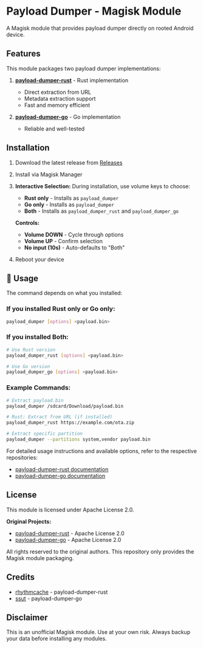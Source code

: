 # Payload Dumper - Magisk Module

A Magisk module that provides payload dumper directly on rooted Android device.

## Features

This module packages two payload dumper implementations:

1. **[payload-dumper-rust](https://github.com/rhythmcache/payload-dumper-rust)** - Rust implementation
   - Direct extraction from URL
   - Metadata extraction support
   - Fast and memory efficient

2. **[payload-dumper-go](https://github.com/ssut/payload-dumper-go)** - Go implementation
   - Reliable and well-tested

## Installation

1. Download the latest release from [Releases](https://github.com/KaluaBilla/payload-dumper-magisk/releases)
2. Install via Magisk Manager
3. **Interactive Selection:** During installation, use volume keys to choose:
   - **Rust only** - Installs as `payload_dumper`
   - **Go only** - Installs as `payload_dumper`
   - **Both** - Installs as `payload_dumper_rust` and `payload_dumper_go`
   
   **Controls:**
   - **Volume DOWN** - Cycle through options
   - **Volume UP** - Confirm selection
   - **No input (10s)** - Auto-defaults to "Both"

4. Reboot your device

## 🔧 Usage

The command depends on what you installed:

### If you installed **Rust only** or **Go only**:
```bash
payload_dumper [options] <payload.bin>
```

### If you installed **Both**:
```bash
# Use Rust version
payload_dumper_rust [options] <payload.bin>

# Use Go version
payload_dumper_go [options] <payload.bin>
```

### Example Commands:
```bash
# Extract payload.bin
payload_dumper /sdcard/Download/payload.bin

# Rust: Extract from URL (if installed)
payload_dumper_rust https://example.com/ota.zip

# Extract specific partition
payload_dumper --partitions system,vendor payload.bin
```

For detailed usage instructions and available options, refer to the respective repositories:
- [payload-dumper-rust documentation](https://github.com/rhythmcache/payload-dumper-rust#readme)
- [payload-dumper-go documentation](https://github.com/ssut/payload-dumper-go#readme)



## License

This module is licensed under Apache License 2.0.

**Original Projects:**
- [payload-dumper-rust](https://github.com/rhythmcache/payload-dumper-rust) - Apache License 2.0
- [payload-dumper-go](https://github.com/ssut/payload-dumper-go) - Apache License 2.0

All rights reserved to the original authors. This repository only provides the Magisk module packaging.

## Credits

- [rhythmcache](https://github.com/rhythmcache) - payload-dumper-rust
- [ssut](https://github.com/ssut) - payload-dumper-go

## Disclaimer

This is an unofficial Magisk module. Use at your own risk. Always backup your data before installing any modules.
